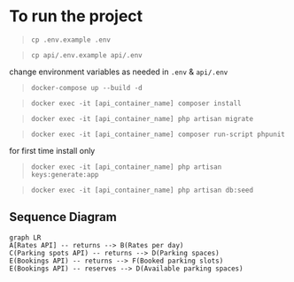 # To run the project

> `cp .env.example .env`

> `cp api/.env.example api/.env`

change environment variables as needed in `.env` & `api/.env`

> `docker-compose up --build -d`

> `docker exec -it [api_container_name] composer install`

> `docker exec -it [api_container_name] php artisan migrate`

> `docker exec -it [api_container_name] composer run-script phpunit`

for first time install only

> `docker exec -it [api_container_name] php artisan keys:generate:app`

> `docker exec -it [api_container_name] php artisan db:seed`

## Sequence Diagram

```mermaid
graph LR
A[Rates API] -- returns --> B(Rates per day)
C(Parking spots API) -- returns --> D(Parking spaces)
E(Bookings API) -- returns --> F(Booked parking slots)
E(Bookings API) -- reserves --> D(Available parking spaces)
```
